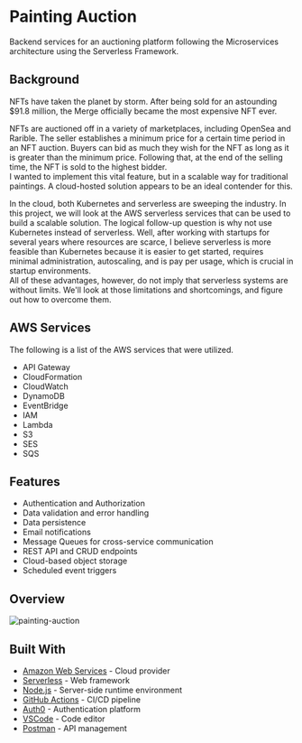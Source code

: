# Painting Auction

Backend services for an auctioning platform following the Microservices architecture using the Serverless Framework.

## Background

NFTs have taken the planet by storm. After being sold for an astounding $91.8 million, the Merge officially became the most expensive NFT ever.

NFTs are auctioned off in a variety of marketplaces, including OpenSea and Rarible. The seller establishes a minimum price for a certain time period in an NFT auction. Buyers can bid as much they wish for the NFT as long as it is greater than the minimum price. Following that, at the end of the selling time, the NFT is sold to the highest bidder. \
I wanted to implement this vital feature, but in a scalable way for traditional paintings. A cloud-hosted solution appears to be an ideal contender for this.

In the cloud, both Kubernetes and serverless are sweeping the industry. In this project, we will look at the AWS serverless services that can be used to build a scalable solution. The logical follow-up question is why not use Kubernetes instead of serverless. Well, after working with startups for several years where resources are scarce, I believe serverless is more feasible than Kubernetes because it is easier to get started, requires minimal administration, autoscaling, and is pay per usage, which is crucial in startup environments. \
All of these advantages, however, do not imply that serverless systems are without limits. We'll look at those limitations and shortcomings, and figure out how to overcome them.

## AWS Services

The following is a list of the AWS services that were utilized.

- API Gateway
- CloudFormation
- CloudWatch
- DynamoDB
- EventBridge
- IAM
- Lambda
- S3
- SES
- SQS

## Features

- Authentication and Authorization
- Data validation and error handling
- Data persistence
- Email notifications
- Message Queues for cross-service communication
- REST API and CRUD endpoints
- Cloud-based object storage
- Scheduled event triggers

## Overview

![painting-auction](https://i.ibb.co/Q6bXDDC/Painting-Auction.png)

## Built With

- [Amazon Web Services](https://aws.amazon.com/) - Cloud provider
- [Serverless](https://www.serverless.com/) - Web framework
- [Node.js](https://nodejs.org/en/) - Server-side runtime environment
- [GitHub Actions](https://github.com/features/actions) - CI/CD pipeline
- [Auth0](https://auth0.com/) - Authentication platform
- [VSCode](https://code.visualstudio.com/) - Code editor
- [Postman](https://www.postman.com/) - API management
